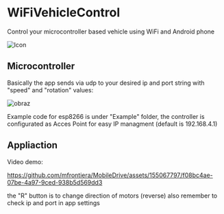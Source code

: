 # WiFiVehicleControl
Control your microcontroller based vehicle using WiFi and Android phone

![Icon](https://github.com/mfrontiera/MobileDrive/assets/155067797/d4e4df96-dd5a-418e-a62d-ea0bc568f1bd)




## Microcontroller
Basically the app sends via udp to your desired ip and port string with "speed" and "rotation" values:

![obraz](https://github.com/mfrontiera/MobileDrive/assets/155067797/8ec1248a-29b1-4e66-9034-d18b90c53684)

Example code for esp8266 is under "Example" folder, the controller is configurated as Acces Point for easy IP managment (default is 192.168.4.1)

## Appliaction

Video demo:


https://github.com/mfrontiera/MobileDrive/assets/155067797/f08bc4ae-07be-4a97-9ced-938b5d569dd3



the "R" button is to change direction of motors (reverse) also remember to check ip and port in app settings 
